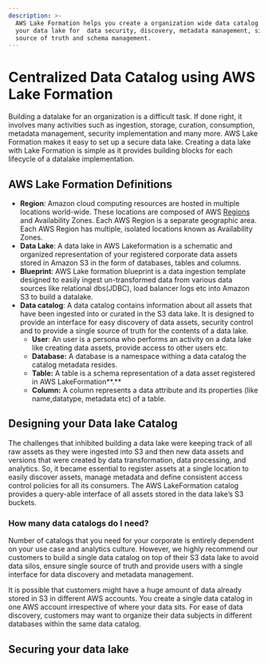 ```yaml
---
description: >-
  AWS Lake Formation helps you create a organization wide data catalog on top of
  your data lake for  data security, discovery, metadata management, single
  source of truth and schema management.
---
```


# Centralized Data Catalog using AWS Lake Formation

Building a datalake for an organization is a difficult task. If done right, it involves many activities such as ingestion, storage, curation, consumption, metadata management, security implementation and many more. AWS Lake Formation makes it easy to set up a secure data lake. Creating a data lake with Lake Formation is simple as it provides building blocks for each lifecycle of a datalake implementation. 

## AWS Lake Formation Definitions

* **Region**: Amazon cloud computing resources are hosted in multiple locations world-wide. These locations are composed of AWS [Regions](https://docs.aws.amazon.com/AmazonRDS/latest/UserGuide/Concepts.RegionsAndAvailabilityZones.html) and Availability Zones. Each AWS Region is a separate geographic area. Each AWS Region has multiple, isolated locations known as Availability Zones.
* **Data Lake**:  A data lake in AWS Lakeformation is a schematic and organized representation of your registered corporate data assets stored in Amazon S3 in the form of databases, tables and columns. 
* **Blueprint**:  AWS Lake formation blueprint is a data ingestion template designed to easily ingest un-transformed data from various data sources like relational dbs\(JDBC\), load balancer logs etc into Amazon S3 to build a datalake. 
* **Data catalog**:  A data catalog  contains information about all assets that have been ingested into or curated in the S3 data lake. It is designed to provide an interface for easy discovery of data assets,  security control and to provide a single source of truth for the contents of a data lake.
  * **User**: An user is a persona who performs an activity on a data lake like creating data assets, provide access to other users etc.
  * **Database:** A database is a namespace withing a data catalog  the catalog metadata resides. 
  * **Table:** A table is a schema representation of a data asset registered in AWS LakeFormation**.**
  * **Column:** A column represents a data attribute and its properties \(like name,datatype, metadata etc\) of a table.

## Designing your Data lake Catalog

The challenges that inhibited building a data lake were keeping track of all  raw assets as they were ingested into S3 and then new data assets and versions that were created by data transformation, data processing, and analytics. So, it became essential to register assets at a single location to easily discover assets, manage metadata and define consistent access control policies for all its consumers. The AWS LakeFormation catalog provides a query-able interface of all assets stored in the data lake’s S3 buckets. 

### How many data catalogs do I need?

Number of catalogs that you need for your corporate is entirely dependent on your use case and analytics culture. However, we highly recommend our customers to build a single data catalog on top of their S3 data lake to avoid data silos, ensure single source of truth and provide users with a single interface for data discovery and metadata management. 

It is possible that customers might have a huge amount of data already stored in S3 in different AWS accounts. You create a single data catalog in one AWS account irrespective of where your data sits. For ease of data discovery, customers may want to organize their data subjects in different databases within the same data catalog. 





## Securing your data lake







